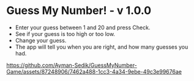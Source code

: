 # Guess My Number! - v 1.0.0
- Enter your guess between 1 and 20 and press Check.
- See if your guess is too high or too low.
- Change your guess.
- The app will tell you when you are right, and how many guesses you had.

https://github.com/Ayman-Sedik/GuessMyNumber-Game/assets/87248906/7462a488-1cc3-4a34-9ebe-49c3e99676ae


